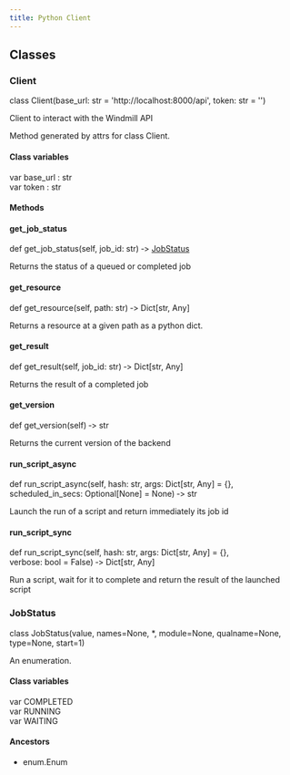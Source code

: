 ```yaml
---
title: Python Client
---
```


## Classes

<div className='api'>

### Client <a name="wmill.client.Client"/>

<div className='api__body'>

<div className='api__signature'>
class <span class="ident">Client</span>(base_url: str = 'http://localhost:8000/api', token: str = '')
</div>

<div className='api__description'>

<p>Client to interact with the Windmill API</p>
<p>Method generated by attrs for class Client.</p>

</div>

#### Class variables

<div className='api__body'>

<div id="wmill.client.Client.base_url" className='api__signature'>
var <span class="ident">base_url</span> : str
</div>

<div className='api__description'>

</div>

<div id="wmill.client.Client.token" className='api__signature'>
var <span class="ident">token</span> : str
</div>

<div className='api__description'>

</div>

</div>

#### Methods

<div className='api__body'>

<div className='api'>

#### get_job_status <a name="wmill.client.Client.get_job_status"/>

<div className='api__body'>
<div className='api__signature'>
def <span class="ident">get_job_status</span>(self, job_id: str) ‑> <a title="wmill.client.JobStatus" href="#wmill.client.JobStatus">JobStatus</a>
</div>

<div className='api__description'>

<p>Returns the status of a queued or completed job</p>

</div>
</div>

</div>
  
              
<div className='api'>

#### get_resource <a name="wmill.client.Client.get_resource"/>

<div className='api__body'>
<div className='api__signature'>
def <span class="ident">get_resource</span>(self, path: str) ‑> Dict[str, Any]
</div>

<div className='api__description'>

<p>Returns a resource at a given path as a python dict.</p>

</div>
</div>

</div>
  
              
<div className='api'>

#### get_result <a name="wmill.client.Client.get_result"/>

<div className='api__body'>
<div className='api__signature'>
def <span class="ident">get_result</span>(self, job_id: str) ‑> Dict[str, Any]
</div>

<div className='api__description'>

<p>Returns the result of a completed job</p>

</div>
</div>

</div>
  
              
<div className='api'>

#### get_version <a name="wmill.client.Client.get_version"/>

<div className='api__body'>
<div className='api__signature'>
def <span class="ident">get_version</span>(self) ‑> str
</div>

<div className='api__description'>

<p>Returns the current version of the backend</p>

</div>
</div>

</div>
  
              
<div className='api'>

#### run_script_async <a name="wmill.client.Client.run_script_async"/>

<div className='api__body'>
<div className='api__signature'>
def <span class="ident">run_script_async</span>(self, hash: str, args: Dict[str, Any] = {}, scheduled_in_secs: Optional[None] = None) ‑> str
</div>

<div className='api__description'>

<p>Launch the run of a script and return immediately its job id</p>

</div>
</div>

</div>
  
              
<div className='api'>

#### run_script_sync <a name="wmill.client.Client.run_script_sync"/>

<div className='api__body'>
<div className='api__signature'>
def <span class="ident">run_script_sync</span>(self, hash: str, args: Dict[str, Any] = {}, verbose: bool = False) ‑> Dict[str, Any]
</div>

<div className='api__description'>

<p>Run a script, wait for it to complete and return the result of the launched script</p>

</div>
</div>

</div>

</div>

</div>

</div>

<div className='api'>

### JobStatus <a name="wmill.client.JobStatus"/>

<div className='api__body'>

<div className='api__signature'>
class <span class="ident">JobStatus</span>(value, names=None, *, module=None, qualname=None, type=None, start=1)
</div>

<div className='api__description'>

<p>An enumeration.</p>

</div>

#### Class variables

<div className='api__body'>

<div id="wmill.client.JobStatus.COMPLETED" className='api__signature'>
var <span class="ident">COMPLETED</span>
</div>

<div className='api__description'>

</div>

<div id="wmill.client.JobStatus.RUNNING" className='api__signature'>
var <span class="ident">RUNNING</span>
</div>

<div className='api__description'>

</div>

<div id="wmill.client.JobStatus.WAITING" className='api__signature'>
var <span class="ident">WAITING</span>
</div>

<div className='api__description'>

</div>

</div>

#### Ancestors

- enum.Enum

</div>

</div>
